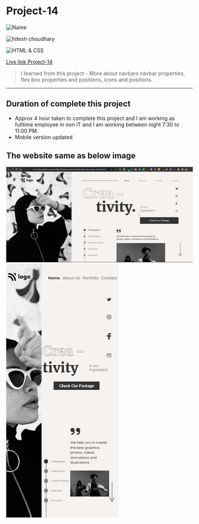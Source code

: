 # Project-14

![Name](https://img.shields.io/badge/Name-VINOD%20KUMAR%20M-green)

![hitesh choudhary](https://img.shields.io/badge/Hitesh--Choudhary-Full--stack--JS--bootcamp-red)

![HTML & CSS](https://img.shields.io/badge/HTML-CSS-orange)

[Live link Project-14](https://vinod-kumar-project-14.netlify.app/)

>  I learned from this project
    -   More about navbars navbar properties, flex box properties and positions, icons and positions.
---

## Duration of complete this project

-   Approx 4 hour taken to complete this project and I am working as fulltime employee in non iT and I am working between night 7:30 to 11:00 PM.
-   Mobile version updated

## **The website same as below image**

![](./screenshots/project-14.png)
![](./screenshots/Mobile.png)
